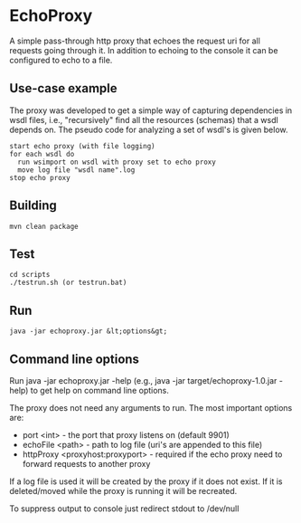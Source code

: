 # EchoProxy

A simple pass-through http proxy that echoes the request uri for all requests going through it.
In addition to echoing to the console it can be configured to echo to a file.

## Use-case example

The proxy was developed to get a simple way of capturing dependencies in wsdl files, i.e., "recursively" find
all the resources (schemas) that a wsdl depends on. The pseudo code for analyzing a set of wsdl's is given below.

    start echo proxy (with file logging)
    for each wsdl do
      run wsimport on wsdl with proxy set to echo proxy
      move log file "wsdl name".log
    stop echo proxy

## Building

    mvn clean package

## Test

    cd scripts
    ./testrun.sh (or testrun.bat)

## Run

    java -jar echoproxy.jar &lt;options&gt;

## Command line options

Run java -jar echoproxy.jar -help (e.g., java -jar target/echoproxy-1.0.jar -help) to get help on command line options.

The proxy does not need any arguments to run. The most important options are:

* port &lt;int&gt; - the port that proxy listens on (default 9901)
* echoFile &lt;path&gt; - path to log file (uri's are appended to this file)
* httpProxy &lt;proxyhost:proxyport&gt; - required if the echo proxy need to forward requests to another proxy

If a log file is used it will be created by the proxy if it does not exist. If it is deleted/moved while the proxy
is running it will be recreated.

To suppress output to console just redirect stdout to /dev/null
